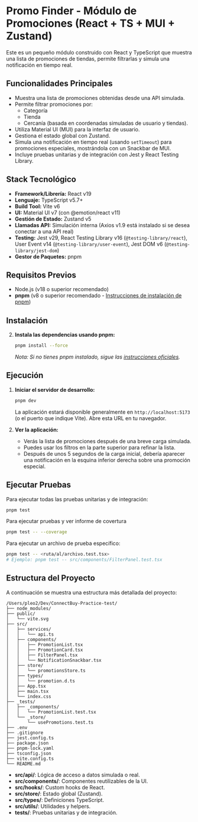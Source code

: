 # Promo Finder - Módulo de Promociones (React + TS + MUI + Zustand)

Este es un pequeño módulo construido con React y TypeScript que muestra una lista de promociones de tiendas, permite filtrarlas y simula una notificación en tiempo real.

## Funcionalidades Principales

- Muestra una lista de promociones obtenidas desde una API simulada.
- Permite filtrar promociones por:
    - Categoría
    - Tienda
    - Cercanía (basada en coordenadas simuladas de usuario y tiendas).
- Utiliza Material UI (MUI) para la interfaz de usuario.
- Gestiona el estado global con Zustand.
- Simula una notificación en tiempo real (usando `setTimeout`) para promociones especiales, mostrándola con un Snackbar de MUI.
- Incluye pruebas unitarias y de integración con Jest y React Testing Library.

## Stack Tecnológico

- **Framework/Librería:** React v19
- **Lenguaje:** TypeScript v5.7+
- **Build Tool:** Vite v6
- **UI:** Material UI v7 (con @emotion/react v11)
- **Gestión de Estado:** Zustand v5
- **Llamadas API:** Simulación interna (Axios v1.9 está instalado si se desea conectar a una API real)
- **Testing:** Jest v29, React Testing Library v16 (`@testing-library/react`), User Event v14 (`@testing-library/user-event`), Jest DOM v6 (`@testing-library/jest-dom`)
- **Gestor de Paquetes:** pnpm

## Requisitos Previos

- Node.js (v18 o superior recomendado)
- **pnpm** (v8 o superior recomendado - [Instrucciones de instalación de pnpm](https://pnpm.io/installation))

## Instalación

2.  **Instala las dependencias usando pnpm:**
    ```bash
    pnpm install --force
    ```
    _Nota: Si no tienes pnpm instalado, sigue las [instrucciones oficiales](https://pnpm.io/installation)._

## Ejecución

1.  **Iniciar el servidor de desarrollo:**

    ```bash
    pnpm dev
    ```

    La aplicación estará disponible generalmente en `http://localhost:5173` (o el puerto que indique Vite). Abre esta URL en tu navegador.

2.  **Ver la aplicación:**
    - Verás la lista de promociones después de una breve carga simulada.
    - Puedes usar los filtros en la parte superior para refinar la lista.
    - Después de unos 5 segundos de la carga inicial, debería aparecer una notificación en la esquina inferior derecha sobre una promoción especial.

## Ejecutar Pruebas

Para ejecutar todas las pruebas unitarias y de integración:

```bash
pnpm test
```

Para ejecutar pruebas y ver informe de covertura

```bash
pnpm test -- --coverage
```

Para ejecutar un archivo de prueba específico:

```bash
pnpm test -- <ruta/al/archivo.test.tsx>
# Ejemplo: pnpm test -- src/components/FilterPanel.test.tsx
```

## Estructura del Proyecto

A continuación se muestra una estructura más detallada del proyecto:

```
/Users/pleo2/Dev/ConnectBuy-Practice-test/
├── node_modules/
├── public/
│   └── vite.svg
├── src/
│   ├── services/
│   │   └── api.ts
│   ├── components/
│   │   ├── PromotionList.tsx
│   │   ├── PromotionCard.tsx
│   │   ├── FilterPanel.tsx
│   │   └── NotificationSnackbar.tsx
│   ├── store/
│   │   └── promotionsStore.ts
│   ├── types/
│   │   └── promotion.d.ts
│   ├── App.tsx
│   ├── main.tsx
│   └── index.css
├── _tests/
│   ├── _components/
│   │   └── PromotionList.test.tsx
│   └── _store/
│       └── usePromotions.test.ts
├── .env
├── .gitignore
├── jest.config.ts
├── package.json
├── pnpm-lock.yaml
├── tsconfig.json
├── vite.config.ts
└── README.md
```

- **src/api/**: Lógica de acceso a datos simulada o real.
- **src/components/**: Componentes reutilizables de la UI.
- **src/hooks/**: Custom hooks de React.
- **src/store/**: Estado global (Zustand).
- **src/types/**: Definiciones TypeScript.
- **src/utils/**: Utilidades y helpers.
- **tests/**: Pruebas unitarias y de integración.
